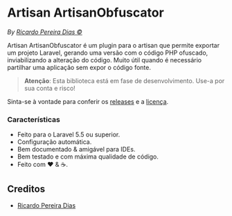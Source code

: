 # Artisan ArtisanObfuscator

*By [Ricardo Pereira Dias &copy;](https://github.com/rpdesignerfly)*

Artisan ArtisanObfuscator é um plugin para o artisan que permite exportar um projeto Laravel, gerando uma versão com o código PHP ofuscado, inviabilizando a alteração do código. Muito útil quando é necessário partilhar uma aplicação sem expor o código fonte.

> **Atenção**:
> Esta biblioteca está em fase de desenvolvimento. Use-a por sua conta e risco!

Sinta-se à vontade para conferir os [releases](https://github.com/rpdesignerfly/artisan-obfuscator) e a [licença](license.md).

### Características

  * Feito para o Laravel 5.5 ou superior.
  * Configuração automática.
  * Bem documentado &amp; amigável para IDEs.
  * Bem testado e com máxima qualidade de código.
  * Feito com :heart: &amp; :coffee:.

## Creditos

- [Ricardo Pereira Dias](https://github.com/rpdesignerfly)
